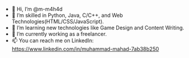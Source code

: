 - 👋 Hi, I’m @m-m4h4d
- 👀 I’m skilled in Python, Java, C/C++, and Web Technologies(HTML/CSS/JavaScript).
- 🌱 I’m learning new technologies like Game Design and Content Writing.
- 💞️ I’m currently working as a freelancer.
- 📫 You can reach me on LinkedIn: https://www.linkedin.com/in/muhammad-mahad-7ab38b250

<!---
m-m4h4d/m-m4h4d is a ✨ special ✨ repository because its `README.md` (this file) appears on your GitHub profile.
You can click the Preview link to take a look at your changes.
--->
